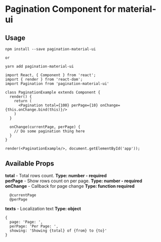 # Pagination Component for material-ui

## Usage
```
npm install --save pagination-material-ui

or

yarn add pagination-material-ui
```

```
import React, { Component } from 'react';
import { render } from 'react-dom';
import Pagination from 'pagination-material-ui'

class PaginationExample extends Component {
  render() {
    return (
      <Pagination total={100} perPage={10} onChange={this.onChange.bind(this)}/>
    )
  }
  
  onChange(currentPage, perPage) {
    // Do some pagination thing here
  }
}

render(<PaginationExample/>, document.getElementById('app'));
```


## Available Props 
<strong>total</strong> - Total rows count. <strong>Type: number - required</strong> <br/>
<strong>perPage</strong> - Show rows count on per page.  <strong>Type: number - required</strong> <br/>
<strong>onChange</strong> - Callback for page change <strong>Type: function required</strong> <br/>

```
  @currentPage
  @perPage	
```
<strong>texts</strong> - Localization text <strong>Type: object</strong>

```
{
  page: 'Page: ',
  perPage: 'Per Page: ',
  showing: 'Showing {total} of {from} to {to}'
}
```

